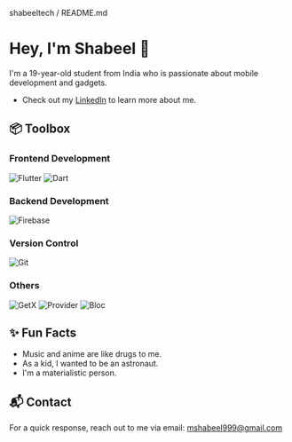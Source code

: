 shabeeltech / README.md

# Hey, I'm Shabeel 👋

I'm a 19-year-old student from India who is passionate about mobile development and gadgets.

- Check out my [LinkedIn](https://www.linkedin.com/in/m-shabeel-010985279/) to learn more about me.

## 📦 Toolbox

### Frontend Development
![Flutter](https://img.shields.io/badge/-Flutter-02569B?logo=flutter&logoColor=white)
![Dart](https://img.shields.io/badge/-Dart-0175C2?logo=dart&logoColor=white)

### Backend Development
![Firebase](https://img.shields.io/badge/-Firebase-FFCA28?logo=firebase&logoColor=black)

### Version Control
![Git](https://img.shields.io/badge/-Git-F05032?logo=git&logoColor=white)

### Others
![GetX](https://img.shields.io/badge/-GetX-68A063?logoColor=white)
![Provider](https://img.shields.io/badge/-Provider-65D1FF?logoColor=white)
![Bloc](https://img.shields.io/badge/-Bloc-1D9BF0?logoColor=white)

## ✨ Fun Facts

- Music and anime are like drugs to me.
- As a kid, I wanted to be an astronaut.
- I'm a materialistic person.

## 📬 Contact

For a quick response, reach out to me via email: mshabeel999@gmail.com

